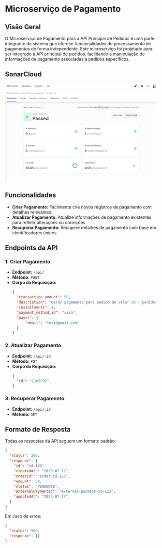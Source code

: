 # Microserviço de Pagamento

## Visão Geral

O Microserviço de Pagamento para a API Principal de Pedidos é uma parte integrante do sistema que oferece funcionalidades de processamento de pagamentos de forma independente. Este microserviço foi projetado para ser integrado à API principal de pedidos, facilitando a manipulação de informações de pagamento associadas a pedidos específicos.

## SonarCloud
![SonarCloud Infos](image-1.png)

## Funcionalidades

- **Criar Pagamento:** Facilmente crie novos registros de pagamento com detalhes relevantes.
- **Atualizar Pagamento:** Atualize informações de pagamento existentes para refletir alterações ou correções.
- **Recuperar Pagamento:** Recupere detalhes de pagamento com base em identificadores únicos.

## Endpoints da API

### 1. Criar Pagamento

- **Endpoint:** `/api/`
- **Método:** `POST`
- **Corpo da Requisição:**
  ```json
  {
    "transaction_amount": 50,
    "description": "Gerar pagamento para pedido de valor 50 - pedido: order-id-123",
    "installments": 1,
    "payment_method_id": "visa",
    "payer": {
        "email": "test@gmail.com"
    }
  }
  ```

### 2. Atualizar Pagamento

- **Endpoint:** `/api/:id`
- **Método:** `PUT`
- **Corpo da Requisição:**
  ```json
  {
    "id": "1189792",
  }
  ```

### 3. Recuperar Pagamento

- **Endpoint:** `/api/:id`
- **Método:** `GET`

## Formato de Resposta

Todas as respostas da API seguem um formato padrão:

```json
{
  "status": 200,
  "response": {
    "id": "id-123",
    "createdAt": "2023-07-12",
    "orderId": "order-id-123",
    "amount": 50,
    "status": "PENDENTE",
    "externalPaymentId": "external-payment-id-123",
    "updatedAt": "2023-07-12",
  }
}
```

Em caso de erros:

```json
{
  "status": 500,
  "response": {}
}
```